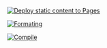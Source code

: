[![Deploy static content to Pages](https://github.com/UDMarsRover/Precision1.x/actions/workflows/static.yml/badge.svg)](https://github.com/UDMarsRover/Precision1.x/actions/workflows/static.yml)

[![Formating](https://github.com/UDMarsRover/Precision1.x/actions/workflows/lint.yml/badge.svg)](https://github.com/UDMarsRover/Precision1.x/actions/workflows/lint.yml)

[![Compile](https://github.com/UDMarsRover/Precision1.x/actions/workflows/compile_check.yml/badge.svg)](https://github.com/UDMarsRover/Precision1.x/actions/workflows/compile_check.yml)